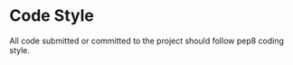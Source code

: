 # Code Style

All code submitted or committed to the project should follow pep8 coding style.

[pep8]: http://www.python.org/dev/peps/pep-0008
[pep8tool]: https://pypi.python.org/pypi/pep8
[googlestyle]: https://www.sphinx-doc.org/en/master/usage/extensions/example_google.html
[githubmarkdown]: https://help.github.com/articles/github-flavored-markdown/
[markdown-hilight]: https://help.github.com/articles/github-flavored-markdown/#syntax-highlighting
[command-docstrings]: https://github.com/evennia/evennia/wiki/Using%20MUX%20As%20a%20Standard#documentation-policy
[pycharm]: https://www.jetbrains.com/pycharm/
[pycharm-guide]: https://www.jetbrains.com/help/pycharm/2016.3/python-integrated-tools.html
